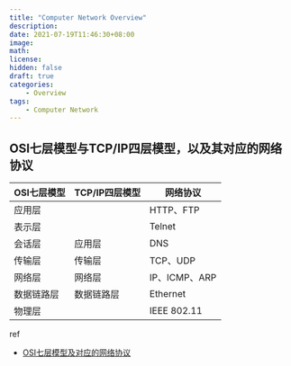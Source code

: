 ```yaml
---
title: "Computer Network Overview"
description: 
date: 2021-07-19T11:46:30+08:00
image: 
math: 
license: 
hidden: false
draft: true
categories:
    - Overview
tags:
    - Computer Network
---
```

## OSI七层模型与TCP/IP四层模型，以及其对应的网络协议





| OSI七层模型 | TCP/IP四层模型 | 网络协议      |
| ----------- | -------------- | ------------- |
| 应用层      |                | HTTP、FTP     |
| 表示层      |                | Telnet        |
| 会话层      | 应用层         | DNS           |
| 传输层      | 传输层         | TCP、UDP      |
| 网络层      | 网络层         | IP、ICMP、ARP |
| 数据链路层  | 数据链路层     | Ethernet      |
| 物理层      |                | IEEE 802.11   |

ref

- [OSI七层模型及对应的网络协议](https://www.huaweicloud.com/articles/ea09f52300d846d18c01995e485c9181.html)

